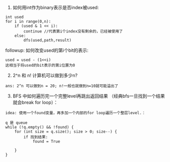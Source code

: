 1. 如何用int作为binary表示是否index被used:
```
int used
for i in range(0,n):
	if (used & 1 << i):
		continue //代表第i个index没有剩余的，已经被使用了
	else:
		dfs(used,path,result)
```
followup: 如何改变used的第i个bit的表示:
```
used = used - (1<<i) 
这相当于将used的bit表示的第i位置为0
```

2. 2^n 和 n! 计算机可以做到多少n?
```
ans: 2^n 可以做到n = 20; n!一般也就做到n=10就可能溢出了
```


3. BFS 中如何遍历完一个完整level再跳出返回结果 （经典bfs一旦找到一个结果就会break for loop）：
```
idea: 使用一个found变量，再多加一个内部的for loop遍历一个整层level.：

q 是 queue
while (!q.empty() && !found) {
	for (int size = q.size(); size > 0; size--) {
		if 找到结果:
			found = True
			
	}
}
```

